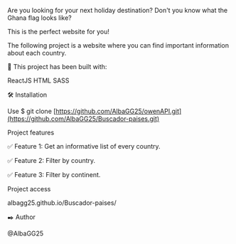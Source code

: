 Are you looking for your next holiday destination? Don't you know what the Ghana flag looks like?

This is the perfect website for you!

The following project is a website where you can find important information about each country.

🧰 This project has been built with: 

ReactJS HTML SASS

🛠️ Installation 

Use $ git clone [https://github.com/AlbaGG25/owenAPI.git](https://github.com/AlbaGG25/Buscador-paises.git)

Project features

✅ Feature 1: Get an informative list of every country.

✅ Feature 2: Filter by country.

✅ Feature 3: Filter by continent.


Project access 

albagg25.github.io/Buscador-paises/

✒️ Author 

@AlbaGG25
